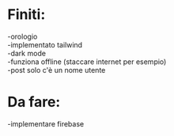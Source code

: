 # Finiti:

-orologio <br>
-implementato tailwind <br>
-dark mode <br>
-funziona offline (staccare internet per esempio) <br>
-post solo c'è un nome utente <br>

# Da fare:

-implementare firebase <br>